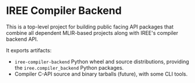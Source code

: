 # IREE Compiler Backend

This is a top-level project for building public facing API packages that
combine all dependent MLIR-based projects along with IREE's compiler backend
API.

It exports artifacts:

* `iree-compiler-backend` Python wheel and source distributions, providing
  the `iree.compiler_backend` Python packages.
* Compiler C-API source and binary tarballs (future), with some CLI tools.
